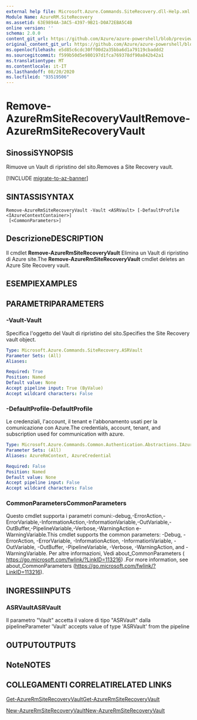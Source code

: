 ```yaml
---
external help file: Microsoft.Azure.Commands.SiteRecovery.dll-Help.xml
Module Name: AzureRM.SiteRecovery
ms.assetid: 63E9894A-3AC5-4397-9B21-D0A72EBA5C4B
online version: ''
schema: 2.0.0
content_git_url: https://github.com/Azure/azure-powershell/blob/preview/src/ResourceManager/SiteRecovery/Commands.SiteRecovery/help/Remove-AzureRmSiteRecoveryVault.md
original_content_git_url: https://github.com/Azure/azure-powershell/blob/preview/src/ResourceManager/SiteRecovery/Commands.SiteRecovery/help/Remove-AzureRmSiteRecoveryVault.md
ms.openlocfilehash: e5d85c6cdc30ff00d2a35bba6d1a79119cbaddd2
ms.sourcegitcommit: f599b50d5e980197d1fca769378df90a842b42a1
ms.translationtype: MT
ms.contentlocale: it-IT
ms.lasthandoff: 08/20/2020
ms.locfileid: "93519506"
---
```

# <span data-ttu-id="2aa1e-101">Remove-AzureRmSiteRecoveryVault</span><span class="sxs-lookup"><span data-stu-id="2aa1e-101">Remove-AzureRmSiteRecoveryVault</span></span>

## <span data-ttu-id="2aa1e-102">Sinossi</span><span class="sxs-lookup"><span data-stu-id="2aa1e-102">SYNOPSIS</span></span>
<span data-ttu-id="2aa1e-103">Rimuove un Vault di ripristino del sito.</span><span class="sxs-lookup"><span data-stu-id="2aa1e-103">Removes a Site Recovery vault.</span></span>

[!INCLUDE [migrate-to-az-banner](../../includes/migrate-to-az-banner.md)]

## <span data-ttu-id="2aa1e-104">SINTASSI</span><span class="sxs-lookup"><span data-stu-id="2aa1e-104">SYNTAX</span></span>

```
Remove-AzureRmSiteRecoveryVault -Vault <ASRVault> [-DefaultProfile <IAzureContextContainer>]
 [<CommonParameters>]
```

## <span data-ttu-id="2aa1e-105">Descrizione</span><span class="sxs-lookup"><span data-stu-id="2aa1e-105">DESCRIPTION</span></span>
<span data-ttu-id="2aa1e-106">Il cmdlet **Remove-AzureRmSiteRecoveryVault** Elimina un Vault di ripristino di Azure site.</span><span class="sxs-lookup"><span data-stu-id="2aa1e-106">The **Remove-AzureRmSiteRecoveryVault** cmdlet deletes an Azure Site Recovery vault.</span></span>

## <span data-ttu-id="2aa1e-107">ESEMPI</span><span class="sxs-lookup"><span data-stu-id="2aa1e-107">EXAMPLES</span></span>

## <span data-ttu-id="2aa1e-108">PARAMETRI</span><span class="sxs-lookup"><span data-stu-id="2aa1e-108">PARAMETERS</span></span>

### <span data-ttu-id="2aa1e-109">-Vault</span><span class="sxs-lookup"><span data-stu-id="2aa1e-109">-Vault</span></span>
<span data-ttu-id="2aa1e-110">Specifica l'oggetto del Vault di ripristino del sito.</span><span class="sxs-lookup"><span data-stu-id="2aa1e-110">Specifies the Site Recovery vault object.</span></span>

```yaml
Type: Microsoft.Azure.Commands.SiteRecovery.ASRVault
Parameter Sets: (All)
Aliases: 

Required: True
Position: Named
Default value: None
Accept pipeline input: True (ByValue)
Accept wildcard characters: False
```

### <span data-ttu-id="2aa1e-111">-DefaultProfile</span><span class="sxs-lookup"><span data-stu-id="2aa1e-111">-DefaultProfile</span></span>
<span data-ttu-id="2aa1e-112">Le credenziali, l'account, il tenant e l'abbonamento usati per la comunicazione con Azure.</span><span class="sxs-lookup"><span data-stu-id="2aa1e-112">The credentials, account, tenant, and subscription used for communication with azure.</span></span>

```yaml
Type: Microsoft.Azure.Commands.Common.Authentication.Abstractions.IAzureContextContainer
Parameter Sets: (All)
Aliases: AzureRmContext, AzureCredential

Required: False
Position: Named
Default value: None
Accept pipeline input: False
Accept wildcard characters: False
```

### <span data-ttu-id="2aa1e-113">CommonParameters</span><span class="sxs-lookup"><span data-stu-id="2aa1e-113">CommonParameters</span></span>
<span data-ttu-id="2aa1e-114">Questo cmdlet supporta i parametri comuni:-debug,-ErrorAction,-ErrorVariable,-InformationAction,-InformationVariable,-OutVariable,-OutBuffer,-PipelineVariable,-Verbose,-WarningAction e-WarningVariable.</span><span class="sxs-lookup"><span data-stu-id="2aa1e-114">This cmdlet supports the common parameters: -Debug, -ErrorAction, -ErrorVariable, -InformationAction, -InformationVariable, -OutVariable, -OutBuffer, -PipelineVariable, -Verbose, -WarningAction, and -WarningVariable.</span></span> <span data-ttu-id="2aa1e-115">Per altre informazioni, Vedi about_CommonParameters ( https://go.microsoft.com/fwlink/?LinkID=113216) .</span><span class="sxs-lookup"><span data-stu-id="2aa1e-115">For more information, see about_CommonParameters (https://go.microsoft.com/fwlink/?LinkID=113216).</span></span>

## <span data-ttu-id="2aa1e-116">INGRESSI</span><span class="sxs-lookup"><span data-stu-id="2aa1e-116">INPUTS</span></span>

### <span data-ttu-id="2aa1e-117">ASRVault</span><span class="sxs-lookup"><span data-stu-id="2aa1e-117">ASRVault</span></span>
<span data-ttu-id="2aa1e-118">Il parametro "Vault" accetta il valore di tipo "ASRVault" dalla pipeline</span><span class="sxs-lookup"><span data-stu-id="2aa1e-118">Parameter 'Vault' accepts value of type 'ASRVault' from the pipeline</span></span>

## <span data-ttu-id="2aa1e-119">OUTPUT</span><span class="sxs-lookup"><span data-stu-id="2aa1e-119">OUTPUTS</span></span>

## <span data-ttu-id="2aa1e-120">Note</span><span class="sxs-lookup"><span data-stu-id="2aa1e-120">NOTES</span></span>

## <span data-ttu-id="2aa1e-121">COLLEGAMENTI CORRELATI</span><span class="sxs-lookup"><span data-stu-id="2aa1e-121">RELATED LINKS</span></span>

[<span data-ttu-id="2aa1e-122">Get-AzureRmSiteRecoveryVault</span><span class="sxs-lookup"><span data-stu-id="2aa1e-122">Get-AzureRmSiteRecoveryVault</span></span>](./Get-AzureRmSiteRecoveryVault.md)

[<span data-ttu-id="2aa1e-123">New-AzureRmSiteRecoveryVault</span><span class="sxs-lookup"><span data-stu-id="2aa1e-123">New-AzureRmSiteRecoveryVault</span></span>](./New-AzureRmSiteRecoveryVault.md)
